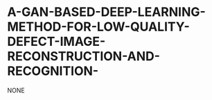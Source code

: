 # A-GAN-BASED-DEEP-LEARNING-METHOD-FOR-LOW-QUALITY-DEFECT-IMAGE-RECONSTRUCTION-AND-RECOGNITION-
NONE
